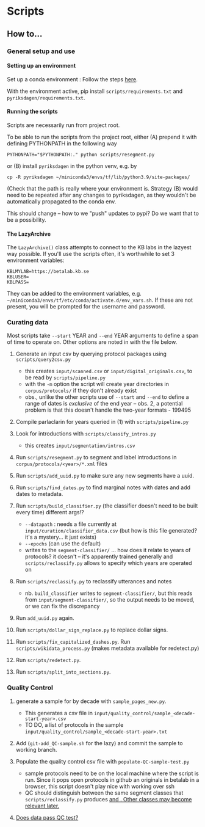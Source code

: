 # Scripts



## How to...

### General setup and use

#### Setting up an environment

Set up a conda environment : Follow the steps [here](https://www.tensorflow.org/install/pip).

With the environment active, pip install `scripts/requirements.txt` and `pyriksdagen/requirements.txt`.

#### Running the scripts

Scripts are necessarily run from project root.

To be able to run the scripts from the project root, either (A) prepend it with defining PYTHONPATH in the following way

```PYTHONPATH="$PYTHONPATH:." python scripts/resegment.py```

or (B) install `pyriksdagen` in the python venv, e.g. by

```cp -R pyriksdagen ~/miniconda3/envs/tf/lib/python3.9/site-packages/```

(Check that the path is really where your environment is. Strategy (B) would need to be repeated after any changes to pyriksdagen, as they wouldn't be automatically propagated to the conda env. 

This should change – how to we "push" updates to pypi? Do we want that to be a possibility.


#### The LazyArchive

The `LazyArchive()` class attempts to connect to the KB labs in the lazyest way possible. If you'll use the scripts often, it's worthwhile to set 3 environment variables:

	KBLMYLAB=https://betalab.kb.se
	KBLUSER=
	KBLPASS=

They can be added to the environment variables, e.g. `~/miniconda3/envs/tf/etc/conda/activate.d/env_vars.sh`. If these are not present, you will be prompted for the username and password.



### Curating data


Most scripts take `--start` YEAR and `--end` YEAR arguments to define a span of time to operate on. Other options are noted in with the file below.

1. Generate an input csv by querying protocol packages using `scripts/query2csv.py`
	- this creates `input/scanned.csv` or `input/digital_originals.csv`, to be read by `scripts/pipeline.py`
	- with the `-m` option the script will create year directories in `corpus/protocols/` if they don't already exist
    - obs., unlike the other scripts use of `--start` and `--end` to define a range of dates is *exclusive* of the end year
    – obs. 2, a potential problem is that this doesn't handle the two-year formats - 199495

2. Compile parlaclarin for years queried in (1) with `scripts/pipeline.py`
3. Look for introductions with `scripts/classify_intros.py`
	- this creates `input/segmentation/intros.csv`

4. Run `scripts/resegment.py` to segment and label introductions in `corpus/protocols/<year>/*.xml` files
5. Run `scripts/add_uuid.py` to make sure any new segments have a uuid.
6. Run `scripts/find_dates.py` to find marginal notes with dates and add dates to metadata.
7. Run `scripts/build_classifier.py` (the classifier doesn't need to be built every time)
	different args!?
	- `--datapath` : needs a file currently at `input/curation/classifier_data.csv` (but how is this file generated? it's a mystery... it just exists)
	- `--epochs` (can use the default)
	- writes to the `segment-classifier/` ... how does it relate to years of protocols? it doesn't – it's apparently trained generally and `scripts/reclassify.py` allows to specify which years are operated on

8. Run `scripts/reclassify.py` to reclassify utterances and notes
    - nb. `build_classifier` writes to `segment-classifier/`, but this reads from `input/segment-classifier/`, so the output needs to be moved, or we can fix the discrepancy

9. Run `add_uuid.py` again.
10. Run `scripts/dollar_sign_replace.py` to replace dollar signs.
11. Run `scripts/fix_capitalized_dashes.py`.
	Run `scripts/wikidata_process.py` (makes metadata available for redetect.py)
12. Run `scripts/redetect.py`.
13. Run `scripts/split_into_sections.py`.


### Quality Control

1. generate a sample for by decade with `sample_pages_new.py`. 
	- This generates a csv file in `input/quality_control/sample_<decade-start-year>.csv`
	- TO DO, a list of protocols in the sample `input/quality_control/sample_<decade-start-year>.txt`
	
2. Add (`git-add_QC-sample.sh` for the lazy) and commit the sample to working branch.

3. Populate the quality control csv file with `populate-QC-sample-test.py`
	- sample protocols need to be on the local machine where the script is run. Since it pops open protocols in github an originals in betalab in a browser, this script doesn't play nice with working over ssh
	- QC should distinguish between the same segment classes that `scripts/reclassify.py` produces <u> and <note>. Other classes may become relevant later.

4. Does data pass QC test?

